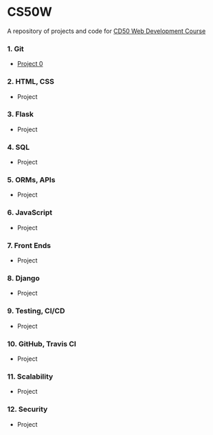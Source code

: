 # CS50W
A repository of projects and code for [CD50 Web Development Course](https://courses.edx.org/courses/course-v1:HarvardX+CS50W+Web/course/)

### 1. Git
- [Project 0](https://onoumenon.github.io/CS50W/project0/index.html)

### 2. HTML, CSS
- Project

### 3. Flask
- Project

### 4. SQL
- Project

### 5. ORMs, APIs
- Project

### 6. JavaScript
- Project

### 7. Front Ends
- Project

### 8. Django
- Project

### 9. Testing, CI/CD
- Project

### 10. GitHub, Travis CI
- Project

### 11. Scalability
- Project

### 12. Security
- Project

